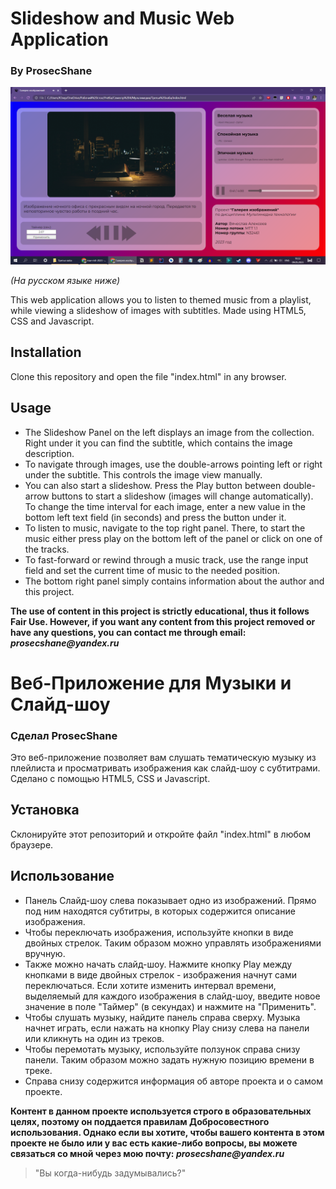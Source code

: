 # Slideshow and Music Web Application
### By ProsecShane

![alt text](https://github.com/ProsecShane/music_slideshow_webapp/blob/master/Скриншот.png?raw=true)

_(На русском языке ниже)_

This web application allows you to listen to themed music from a playlist, while viewing a slideshow of images with subtitles.
Made using HTML5, CSS and Javascript.

## Installation

Clone this repository and open the file "index.html" in any browser.

## Usage

- The Slideshow Panel on the left displays an image from the collection. Right under it you can find the subtitle, which contains the image description.
- To navigate through images, use the double-arrows pointing left or right under the subtitle. This controls the image view manually.
- You can also start a slideshow. Press the Play button between double-arrow buttons to start a slideshow (images will change automatically). To change the time interval for each image, enter a new value in the bottom left text field (in seconds) and press the button under it.
- To listen to music, navigate to the top right panel. There, to start the music either press play on the bottom left of the panel or click on one of the tracks.
- To fast-forward or rewind through a music track, use the range input field and set the current time of music to the needed position.
- The bottom right panel simply contains information about the author and this project.

**The use of content in this project is strictly educational, thus it follows Fair Use. However, if you want any content from this project removed or have any questions, you can contact me through email: _prosecshane@yandex.ru_**


# Веб-Приложение для Музыки и Слайд-шоу
### Сделал ProsecShane

Это веб-приложение позволяет вам слушать тематическую музыку из плейлиста и просматривать изображения как слайд-шоу с субтитрами.
Сделано с помощью HTML5, CSS и Javascript.

## Установка

Склонируйте этот репозиторий и откройте файл "index.html" в любом браузере.

## Использование

- Панель Слайд-шоу слева показывает одно из изображений. Прямо под ним находятся субтитры, в которых содержится описание изображения.
- Чтобы переключать изображения, используйте кнопки в виде двойных стрелок. Таким образом можно управлять изображениями вручную.
- Также можно начать слайд-шоу. Нажмите кнопку Play между кнопками в виде двойных стрелок - изображения начнут сами переключаться. Если хотите изменить интервал времени, выделяемый для каждого изображения в слайд-шоу, введите новое значение в поле "Таймер" (в секундах) и нажмите на "Применить".
- Чтобы слушать музыку, найдите панель справа сверху. Музыка начнет играть, если нажать на кнопку Play снизу слева на панели или кликнуть на один из треков.
- Чтобы перемотать музыку, используйте ползунок справа снизу панели. Таким образом можно задать нужную позицию времени в треке.
- Справа снизу содержится информация об авторе проекта и о самом проекте.

**Контент в данном проекте используется строго в образовательных целях, поэтому он поддается правилам Добросовестного использования. Однако если вы хотите, чтобы вашего контента в этом проекте не было или у вас есть какие-либо вопросы, вы можете связаться со мной через мою почту: _prosecshane@yandex.ru_**

> "Вы когда-нибудь задумывались?"
